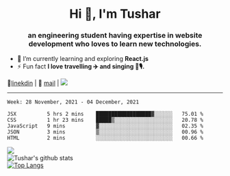 <h1 align="center">Hi 👋, I'm Tushar</h1>
<h3 align="center">an engineering student having expertise in website development who loves to learn new technologies.</h3>

- 🌱 I’m currently learning and exploring **React.js**
- ⚡ Fun fact **I love travelling ✈️ and singing 🎵🎙️.**

👔[linekdin](https://www.linkedin.com/in/tushar-singh-11377119b/) | 📧 [mail](mailto:tusharsinghynr@gmail.com) | ![](https://komarev.com/ghpvc/?username=tusharsingh2000&color=blue)


---

<!--START_SECTION:waka-->
```text
Week: 28 November, 2021 - 04 December, 2021

JSX          5 hrs 2 mins    ██████████████████▓░░░░░░   75.01 % 
CSS          1 hr 23 mins    █████▒░░░░░░░░░░░░░░░░░░░   20.78 % 
JavaScript   9 mins          ▓░░░░░░░░░░░░░░░░░░░░░░░░   02.35 % 
JSON         3 mins          ▒░░░░░░░░░░░░░░░░░░░░░░░░   00.96 % 
HTML         2 mins          ░░░░░░░░░░░░░░░░░░░░░░░░░   00.66 % 
```
<!--END_SECTION:waka-->

<img align="left" src="https://github-readme-streak-stats.herokuapp.com/?user=tusharsingh2000&theme=dark" /></br>
![Tushar's github stats](https://github-readme-stats.vercel.app/api?username=tusharsingh2000&show_icons=true&theme=radical&count_private=true)</br>
[![Top Langs](https://github-readme-stats.vercel.app/api/top-langs/?username=tusharsingh2000&theme=radical)](https://github.com/tusharsingh2000/github-readme-stats)
